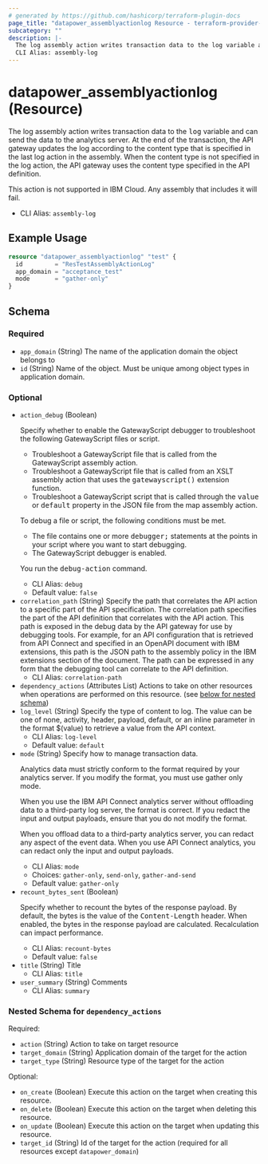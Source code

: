 ```yaml
---
# generated by https://github.com/hashicorp/terraform-plugin-docs
page_title: "datapower_assemblyactionlog Resource - terraform-provider-datapower"
subcategory: ""
description: |-
  The log assembly action writes transaction data to the log variable and can send the data to the analytics server. At the end of the transaction, the API gateway updates the log according to the content type that is specified in the last log action in the assembly. When the content type is not specified in the log action, the API gateway uses the content type specified in the API definition. This action is not supported in IBM Cloud. Any assembly that includes it will fail.
  CLI Alias: assembly-log
---
```


# datapower_assemblyactionlog (Resource)

The log assembly action writes transaction data to the <tt>log</tt> variable and can send the data to the analytics server. At the end of the transaction, the API gateway updates the log according to the content type that is specified in the last log action in the assembly. When the content type is not specified in the log action, the API gateway uses the content type specified in the API definition. <p>This action is not supported in IBM Cloud. Any assembly that includes it will fail.</p>
  - CLI Alias: `assembly-log`

## Example Usage

```terraform
resource "datapower_assemblyactionlog" "test" {
  id         = "ResTestAssemblyActionLog"
  app_domain = "acceptance_test"
  mode       = "gather-only"
}
```

<!-- schema generated by tfplugindocs -->
## Schema

### Required

- `app_domain` (String) The name of the application domain the object belongs to
- `id` (String) Name of the object. Must be unique among object types in application domain.

### Optional

- `action_debug` (Boolean) <p>Specify whether to enable the GatewayScript debugger to troubleshoot the following GatewayScript files or script.</p><ul><li>Troubleshoot a GatewayScript file that is called from the GatewayScript assembly action.</li><li>Troubleshoot a GatewayScript file that is called from an XSLT assembly action that uses the <tt>gatewayscript()</tt> extension function.</li><li>Troubleshoot a GatewayScript script that is called through the <tt>value</tt> or <tt>default</tt> property in the JSON file from the map assembly action.</li></ul><p>To debug a file or script, the following conditions must be met.</p><ul><li>The file contains one or more <tt>debugger;</tt> statements at the points in your script where you want to start debugging.</li><li>The GatewayScript debugger is enabled.</li></ul><p>You run the <tt>debug-action</tt> command.</p>
  - CLI Alias: `debug`
  - Default value: `false`
- `correlation_path` (String) Specify the path that correlates the API action to a specific part of the API specification. The correlation path specifies the part of the API definition that correlates with the API action. This path is exposed in the debug data by the API gateway for use by debugging tools. For example, for an API configuration that is retrieved from API Connect and specified in an OpenAPI document with IBM extensions, this path is the JSON path to the assembly policy in the IBM extensions section of the document. The path can be expressed in any form that the debugging tool can correlate to the API definition.
  - CLI Alias: `correlation-path`
- `dependency_actions` (Attributes List) Actions to take on other resources when operations are performed on this resource. (see [below for nested schema](#nestedatt--dependency_actions))
- `log_level` (String) Specify the type of content to log. The value can be one of none, activity, header, payload, default, or an inline parameter in the format $(value) to retrieve a value from the API context.
  - CLI Alias: `log-level`
  - Default value: `default`
- `mode` (String) Specify how to manage transaction data. <p>Analytics data must strictly conform to the format required by your analytics server. If you modify the format, you must use gather only mode.</p><p>When you use the IBM API Connect analytics server without offloading data to a third-party log server, the format is correct. If you redact the input and output payloads, ensure that you do not modify the format.</p><p>When you offload data to a third-party analytics server, you can redact any aspect of the event data. When you use API Connect analytics, you can redact only the input and output payloads.</p>
  - CLI Alias: `mode`
  - Choices: `gather-only`, `send-only`, `gather-and-send`
  - Default value: `gather-only`
- `recount_bytes_sent` (Boolean) <p>Specify whether to recount the bytes of the response payload. By default, the bytes is the value of the <tt>Content-Length</tt> header. When enabled, the bytes in the response payload are calculated. Recalculation can impact performance.</p>
  - CLI Alias: `recount-bytes`
  - Default value: `false`
- `title` (String) Title
  - CLI Alias: `title`
- `user_summary` (String) Comments
  - CLI Alias: `summary`

<a id="nestedatt--dependency_actions"></a>
### Nested Schema for `dependency_actions`

Required:

- `action` (String) Action to take on target resource
- `target_domain` (String) Application domain of the target for the action
- `target_type` (String) Resource type of the target for the action

Optional:

- `on_create` (Boolean) Execute this action on the target when creating this resource.
- `on_delete` (Boolean) Execute this action on the target when deleting this resource.
- `on_update` (Boolean) Execute this action on the target when updating this resource.
- `target_id` (String) Id of the target for the action (required for all resources except `datapower_domain`)
